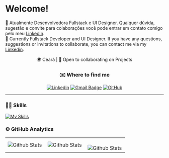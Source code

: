 # Welcome!
🌱 Atualmente Desenvolvedora Fullstack e UI Designer. Qualquer dúvida, sugestão e convite para colaborações você pode entrar em contato comigo pelo meu [Linkedin](https://www.linkedin.com/in/tifanyanunes/).
<br/>
🌱 Currently Fullstack Developer and UI Designer. If you have any questions, suggestions or invitations to collaborate, you can contact me via my [Linkedin](https://www.linkedin.com/in/tifanyanunes/).

<div align="center">🌍  Ceará | 🤝  Open to collaborating on Projects

### ✉️ Where to find me
[![Linkedin](https://img.shields.io/badge/-linkedin-blue?style=flat-square&logo=Linkedin&logoColor=white&link=https://www.linkedin.com/in/tifanyanunes/)](https://www.linkedin.com/in/tifanyanunes/)
[![Gmail Badge](https://img.shields.io/badge/-email-006bed?style=flat-square&logo=Gmail&logoColor=white&link=mailto:contato.tifanynunes@gmail.com)](mailto:contato.tifanynunes@gmail.com)
[![GitHub](https://img.shields.io/github/followers/tifmoou?label=follow&style=social)](https://github.com/tifmoou)

</div>

---

### 🧑‍💻 Skills
[![My Skills](https://skillicons.dev/icons?i=html,css,js,nodejs,ts,react,express,vite,postgres,mysql,sequelize,tailwind,figma,git,vscode)](https://skillicons.dev)

### ⚙️ GitHub Analytics

<table>
  <tr>
    <td>
      <img
        align="left"
        src="https://github-readme-stats.vercel.app/api?username=tifmoou&theme=dark&hide_border=false&include_all_commits=true"
        alt="Github Stats"
      />
    </td>
    <td>
      <img
        align="left"
        src="https://github-readme-stats.vercel.app/api/top-langs/?username=tifmoou&theme=dark&hide_border=false&include_all_commits=true&count_private=true&layout=compact"
        alt="Github Stats"
      />
    </td>
    <td>
      <br />
      <img
        align="left"
        src="https://github-readme-streak-stats.herokuapp.com/?user=tifmoou&theme=dark&hide_border=false"
        alt="Github Stats"
      />
    </td>
  </tr>
</table>
